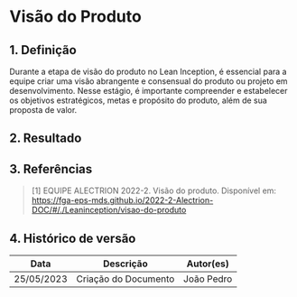 # Visão do Produto

## 1. Definição

Durante a etapa de visão do produto no Lean Inception, é essencial para a equipe criar uma visão abrangente e consensual do produto ou projeto em desenvolvimento. Nesse estágio, é importante compreender e estabelecer os objetivos estratégicos, metas e propósito do produto, além de sua proposta de valor.

## 2. Resultado

## 3. Referências

> [1] EQUIPE ALECTRION 2022-2. Visão do produto. Disponível em: https://fga-eps-mds.github.io/2022-2-Alectrion-DOC/#/./Leaninception/visao-do-produto


## 4. Histórico de versão

|**Data**|**Descrição**|**Autor(es)**|
|--------|-------------|--------------|
|25/05/2023| Criação do Documento | João Pedro |


